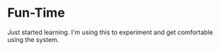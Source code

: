 # Fun-Time
Just started learning. I'm using this to experiment and get comfortable using the system. 
